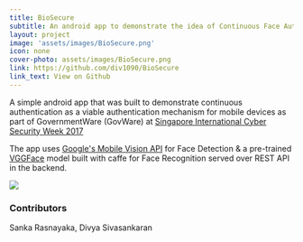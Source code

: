 ```yaml
---
title: BioSecure
subtitle: An android app to demonstrate the idea of Continuous Face Authentication
layout: project
image: 'assets/images/BioSecure.png'
icon: none
cover-photo: assets/images/BioSecure.png
link: https://github.com/div1090/BioSecure
link_text: View on Github
---
```

A simple android app that was built to demonstrate continuous authentication as a viable authentication mechanism for mobile devices as part of GovernmentWare (GovWare) at [Singapore International Cyber Security Week 2017](https://www.sicw.sg/)

The app uses [Google's Mobile Vision API](https://developers.google.com/android/reference/com/google/android/gms/vision/face/package-summary) for Face Detection & a pre-trained [VGGFace](http://www.robots.ox.ac.uk/~vgg/software/vgg_face/) model built with caffe for Face Recognition served over REST API in the backend.

<img src="https://raw.githubusercontent.com/divSivasankaran/BioSecure/master/poster.PNG">

### Contributors
Sanka Rasnayaka, Divya Sivasankaran
